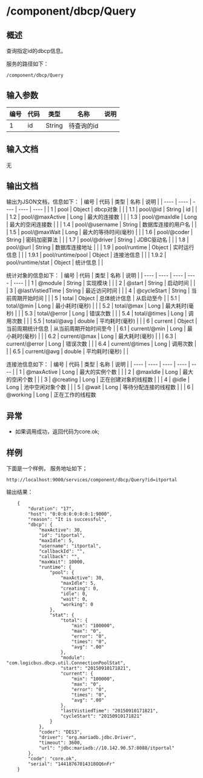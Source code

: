 # /component/dbcp/Query

## 概述

查询指定id的dbcp信息。

服务的路径如下：
```
/component/dbcp/Query
```

## 输入参数
| 编号 | 代码 | 类型 | 名称 | 说明 |
| ---- | ---- | ---- | ---- | ---- |
| 1 | id | String | 待查询的id | |

## 输入文档
无

## 输出文档

输出为JSON文档，信息如下：
| 编号 | 代码 | 类型 | 名称 | 说明 |
| ---- | ---- | ---- | ---- | ---- |
| 1 | pool | Object | dbcp对象 | |
| 1.1 | pool/@id | String | id | |
| 1.2 | pool/@maxActive | Long | 最大的连接数 | | 
| 1.3 | pool/@maxIdle | Long | 最大的空闲连接数 | |
| 1.4 | pool/@username | String | 数据库连接的用户名 | |
| 1.5 | pool/@maxWait | Long | 最大的等待时间(毫秒) | |
| 1.6 | pool/@coder | String | 密码加密算法 | |
| 1.7 | pool/@driver | String | JDBC驱动名 | |
| 1.8 | pool/@url | String | 数据库连接地址 | |
| 1.9 | pool/runtime | Object | 实时运行信息 | |
| 1.9.1 | pool/runtime/pool | Object | 连接池信息 | |
| 1.9.2 | pool/runtime/stat | Object | 统计信息 | |

统计对象的信息如下：
| 编号 | 代码 | 类型 | 名称 | 说明 |
| ---- | ---- | ---- | ---- | ---- |
| 1 | @module | String | 实现模块 | |
| 2 | @start | String | 启动时间 | |
| 3 | @lastVistiedTime | String | 最近访问时间 | |
| 4 | @cycleStart | String | 当前周期开始时间 | |
| 5 | total | Object | 总体统计信息 | 从启动至今 | 
| 5.1 | total/@min | Long | 最小耗时(毫秒) | |
| 5.2 | total/@max | Long | 最大耗时(毫秒) | |
| 5.3 | total/@error | Long | 错误次数 | |
| 5.4 | total/@times | Long | 调用次数 | |
| 5.5 | total/@avg | double | 平均耗时(毫秒) | | 
| 6 | current | Object | 当前周期统计信息 | 从当前周期开始时间至今 |
| 6.1 | current/@min | Long | 最小耗时(毫秒) | |
| 6.2 | current/@max | Long | 最大耗时(毫秒) | |
| 6.3 | current/@error | Long | 错误次数 | |
| 6.4 | current/@times | Long | 调用次数 | |
| 6.5 | current/@avg | double | 平均耗时(毫秒) | | 

连接池信息如下：
| 编号 | 代码 | 类型 | 名称 | 说明 |
| ---- | ---- | ---- | ---- | ---- |
| 1 | @maxActive | Long | 最大的实例个数 | |
| 2 | @maxIdle | Long | 最大的空闲个数 | |
| 3 | @creating | Long | 正在创建对象的线程数 | |
| 4 | @idle | Long | 池中空闲对象个数 | |
| 5 | @wait | Long | 等待分配连接的线程数 | |
| 6 | @working | Long | 正在工作的线程数

## 异常
* 如果调用成功，返回代码为core.ok;

## 样例

下面是一个样例，
服务地址如下；
```
http://localhost:9000/services/component/dbcp/Query?id=itportal
```
输出结果：
```
	{
	    "duration": "17", 
	    "host": "0:0:0:0:0:0:0:1:9000", 
	    "reason": "It is successful", 
	    "dbcp": {
	        "maxActive": 30, 
	        "id": "itportal", 
	        "maxIdle": 5, 
	        "username": "itportal", 
	        "callbackId": "", 
	        "callback": "", 
	        "maxWait": 10000, 
	        "runtime": {
	            "pool": {
	                "maxActive": 30, 
	                "maxIdle": 5, 
	                "creating": 0, 
	                "idle": 0, 
	                "wait": 0, 
	                "working": 0
	            }, 
	            "stat": {
	                "total": {
	                    "min": "100000", 
	                    "max": "0", 
	                    "error": "0", 
	                    "times": "0", 
	                    "avg": ".00"
	                }, 
	                "module": "com.logicbus.dbcp.util.ConnectionPoolStat", 
	                "start": "20150910171821", 
	                "current": {
	                    "min": "100000", 
	                    "max": "0", 
	                    "error": "0", 
	                    "times": "0", 
	                    "avg": ".00"
	                }, 
	                "lastVistiedTime": "20150910171821", 
	                "cycleStart": "20150910171821"
	            }
	        }, 
	        "coder": "DES3", 
	        "driver": "org.mariadb.jdbc.Driver", 
	        "timeout": 3600, 
	        "url": "jdbc:mariadb://10.142.90.57:8088/itportal"
	    }, 
	    "code": "core.ok", 
	    "serial": "14418767014318OQ6nFr"
	}

```


